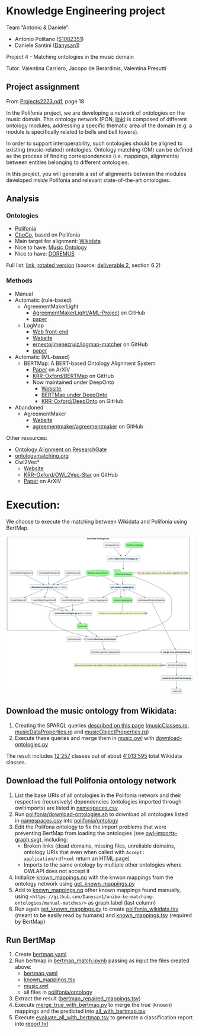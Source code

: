 # Knowledge Engineering project

Team “Antonio & Daniele”:

- Antonio Politano ([S1082351](https://github.com/S1082351))
- Daniele Santini ([Danysan1](https://github.com/Danysan1))

Project 4 - Matching ontologies in the music domain

Tutor: Valentina Carriero, Jacopo de Berardinis, Valentina Presutti

## Project assignment
From [Projects2223.pdf](./Projects2223.pdf), page 18

In the Polifonia project, we are developing a network of ontologies on the music domain.
This ontology network (PON, [link](https://github.com/polifonia-project/ontology-network/)) is composed of different ontology modules, addressing a specific thematic area of the domain (e.g. a module is specifically related to bells and bell towers).

In order to support interoperability, such ontologies should be aligned to existing (music-related) ontologies.
Ontology matching (OM) can be defined as the process of finding correspondences (i.e. mappings, alignments) between entities belonging to different ontologies.

In this project, you will generate a set of alignments between the modules developed inside Polifonia and relevant state-of-the-art ontologies.

## Analysis
### Ontologies

* [Polifonia](./polifonia/)
* [ChoCo](https://github.com/smashub/choco), based on Polifonia
* Main target for alignment: [Wikidata](./wikidata)
* Nice to have: [Music Ontology](./music-ontology/)
* Nice to have: [DOREMUS](./doremus/)

Full list: [link](https://github.com/polifonia-project/ontology-network/blob/5e90aefa25217547eddd4816bdae719b0e52daac/resources/d21-ontologies.pdf), [rotated version](./d21-ontologies.pdf) (source: [deliverable 2](https://polifonia-project.eu/wp-content/uploads/2022/01/Polifonia_D2.1_V1.0.pdf), section 6.2)

### Methods

* Manual
* Automatic (rule-based)
    * AgreementMakerLight
        * [AgreementMakerLight/AML-Project](https://github.com/AgreementMakerLight/AML-Project) on GitHub
        * [paper](https://www.semantic-web-journal.net/content/agreementmakerlight-0)
    * LogMap
        * [Web front-end](http://krrwebtools.cs.ox.ac.uk/logmap/)
        * [Website](https://www.cs.ox.ac.uk/isg/tools/LogMap/)
        * [ernestojimenezruiz/logmap-matcher](https://github.com/ernestojimenezruiz/logmap-matcher) on GitHub
        * [paper](https://www.cs.ox.ac.uk/isg/projects/LogMap/papers/paper_ISWC2011.pdf)
* Automatic (ML-based)
    * BERTMap: A BERT-based Ontology Alignment System
        * [Paper](https://arxiv.org/abs/2112.02682) on ArXiV
        * [KRR-Oxford/BERTMap](https://github.com/KRR-Oxford/BERTMap) on GitHub
        * Now maintained under DeepOnto
            * [Website](https://krr-oxford.github.io/DeepOnto/)
            * [BERTMap under DeepOnto](https://krr-oxford.github.io/DeepOnto/bertmap/)
            * [KRR-Oxford/DeepOnto](https://github.com/KRR-Oxford/DeepOnto) on GitHub
* Abandoned
    * AgreementMaker
        * [Website](https://agreementmaker.github.io/)
        * [agreementmaker/agreementmaker](https://github.com/agreementmaker/agreementmaker) on GitHub

Other resources:
* [Ontology Alignment on ResearchGate](https://www.researchgate.net/topic/Ontology-Alignment/publications)
* [ontologymatching.org](http://www.ontologymatching.org/index.html)
* Owl2Vec*
    * [Website](https://owl2vec-star.readthedocs.io/en/latest/readme.html)
    * [KRR-Oxford/OWL2Vec-Star](https://github.com/KRR-Oxford/OWL2Vec-Star) on GitHub
    * [Paper](https://arxiv.org/abs/2009.14654) on ArXiV

# Execution:

We choose to execute the matching between Wikidata and Polifonia using BertMap.

![Script flow](flow.svg)

## Download the music ontology from Wikidata:

1. Creating the SPARQL queries [described on this page](https://www.wikidata.org/wiki/User:Danysan1/Polifonia-Wikidata_matching) ([musicClasses.rq](wikidata/musicClasses.rq), [musicDataProperties.rq](wikidata/musicDataProperties.rq) and [musicObjectProperties.rq](wikidata/musicObjectProperties.rq))
2. Execute these queries and merge them in [music.owl](wikidata/ontology/music.owl) with [download-ontologies.py](wikidata/download-ontologies.py)

The result includes [12'257](https://www.wikidata.org/wiki/User:Danysan1/Polifonia-Wikidata_matching#Result_count) classes out of about [4'013'595](https://www.wikidata.org/wiki/User:Danysan1/Polifonia-Wikidata_matching#Total_class_count) total Wikidata classes.

## Download the full Polifonia ontology network

1. List the base URIs of all ontologies in the Polifonia network and their respective (recursively) dependencies (ontologies imported through owl:imports) are listed in [namespaces.csv](polifonia/namespaces.csv)
2. Run [polifonia/download-ontologies.sh](polifonia/download-ontologies.sh) to download all ontologies listed in [namespaces.csv](polifonia/namespaces.csv) into [polifonia/ontology](polifonia/ontology)
3. Edit the Polifona ontology to fix the import problems that were preventing BertMap from loading the ontologies (see [owl-imports-graph.svg](polifonia/owl-imports-graph.svg)), including:
    - Broken links (dead domains, missing files, unreliable domains, ontology URIs that even when called with `Accept: application/rdf+xml` return an HTML page)
    - Imports to the same ontology by multiple other ontologies where OWLAPI does not accept it
4. Initialize [known_mappings.nq](./known_mappings.nq) with the knwon mappings from the ontology network using [get_known_mappings.py](./get_known_mappings.py)
5. Add to [known_mappings.nq](./known_mappings.nq) other known mappings found manually, using `<https://github.com/Danysan1/unibo-ke-matching-ontologies/manual-matches/>` as graph label (last column)
6. Run again [get_known_mappings.py](./get_known_mappings.py) to create [polifonia_wikidata.tsv](wikidata/polifonia_wikidata.tsv) (meant to be easily read by humans) and [known_mappings.tsv](./known_mappings.tsv) (required by BertMap)

## Run BertMap

1. Create [bertmap.yaml](wikidata/bertmap.yaml)
2. Run bertmap in [bertmap_match.ipynb](wikidata/bertmap_match.ipynb) passing as input the files created above:
    - [bertmap.yaml](wikidata/bertmap.yaml)
    - [known_mappings.tsv](./known_mappings.tsv)
    - [music.owl](wikidata/ontology/music.owl)
    - all files in [polifonia/ontology](polifonia/ontology)
3. Extract the result ([bertmap_repaired_mappings.tsv](wikidata/bertmap_repaired_mappings.tsv))
4. Execute [merge_true_with_bertmap.py](wikidata/merge_true_with_bertmap.py) to merge the true (known) mappings and the predicted into [all_with_bertmap.tsv](wikidata/all_with_bertmap.tsv)
5. Execute [evaluate_all_with_bertmap.tsv](wikidata/evaluate_all_with_bertmap.tsv) to generate a classification report into [report.txt](wikidata/report.txt)


